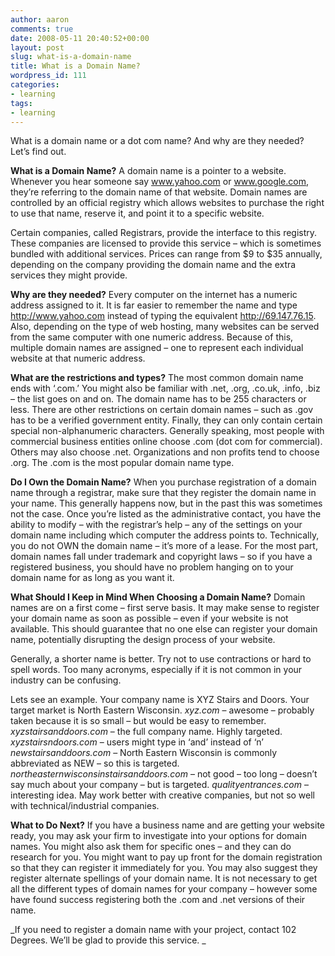 ```yaml
---
author: aaron
comments: true
date: 2008-05-11 20:40:52+00:00
layout: post
slug: what-is-a-domain-name
title: What is a Domain Name?
wordpress_id: 111
categories:
- learning
tags:
- learning
---
```


What is a domain name or a dot com name?  And why are they needed?  Let’s find out.

**What is a Domain Name?**
A domain name is a pointer to a website.  Whenever you hear someone say www.yahoo.com or www.google.com, they’re referring to the domain name of that website.  Domain names are controlled by an official registry which allows websites to purchase the right to use that name, reserve it, and point it to a specific website.

Certain companies, called Registrars, provide the interface to this registry.  These companies are licensed to provide this service – which is sometimes bundled with additional services.  Prices can range from $9 to $35 annually, depending on the company providing the domain name and the extra services they might provide.

**Why are they needed?**
Every computer on the internet has a numeric address assigned to it.  It is far easier to remember the name and type http://www.yahoo.com instead of typing the equivalent http://69.147.76.15.  Also, depending on the type of web hosting, many websites can be served from the same computer with one numeric address.  Because of this, multiple domain names are assigned – one to represent each individual website at that numeric address.

**What are the restrictions and types?**
The most common domain name ends with ‘.com.’  You might also be familiar with .net, .org, .co.uk, .info, .biz – the list goes on and on.  The domain name has to be 255 characters or less.  There are other restrictions on certain domain names – such as .gov has to be a verified government entity.  Finally, they can only contain certain special non-alphanumeric characters.  Generally speaking, most people with commercial business entities online choose .com (dot com for commercial).  Others may also choose .net.  Organizations and non profits tend to choose .org.  The .com is the most popular domain name type.

**Do I Own the Domain Name?**
When you purchase registration of a domain name through a registrar, make sure that they register the domain name in your name.  This generally happens now, but in the past this was sometimes not the case.  Once you’re listed as the administrative contact, you have the ability to modify – with the registrar’s help – any of the settings on your domain name including which computer the address points to.  Technically, you do not OWN the domain name – it’s more of a lease.  For the most part, domain names fall under trademark and copyright laws – so if you have a registered business, you should have no problem hanging on to your domain name for as long as you want it.

**What Should I Keep in Mind When Choosing a Domain Name?**
Domain names are on a first come – first serve basis.  It may make sense to register your domain name as soon as possible – even if your website is not available.  This should guarantee that no one else can register your domain name, potentially disrupting the design process of your website.

Generally, a shorter name is better.  Try not to use contractions or hard to spell words.  Too many acronyms, especially if it is not common in your industry can be confusing.

Lets see an example.  Your company name is XYZ Stairs and Doors.  Your target market is North Eastern Wisconsin.
_xyz.com_ – awesome – probably taken because it is so small – but would be easy to remember.
_xyzstairsanddoors.com_ – the full company name.  Highly targeted.
_xyzstairsndoors.com_ – users might type in ‘and’ instead of ‘n’
_newstairsanddoors.com_ – North Eastern Wisconsin is commonly abbreviated as NEW – so this is targeted.
_northeasternwisconsinstairsanddoors.com_ – not good – too long – doesn’t say much about your company – but is targeted.
_qualityentrances.com_ – interesting idea.  May work better with creative companies, but not so well with technical/industrial companies.


**What to Do Next?**
If you have a business name and are getting your website ready, you may ask your firm to investigate into your options for domain names.  You might also ask them for specific ones – and they can do research for you.  You might want to pay up front for the domain registration so that they can register it immediately for you.  You may also suggest they register alternate spellings of your domain name.  It is not necessary to get all the different types of domain names for your company – however some have found success registering both the .com and .net versions of their name.

_If you need to register a domain name with your project, contact 102 Degrees.  We’ll be glad to provide this service.
_
